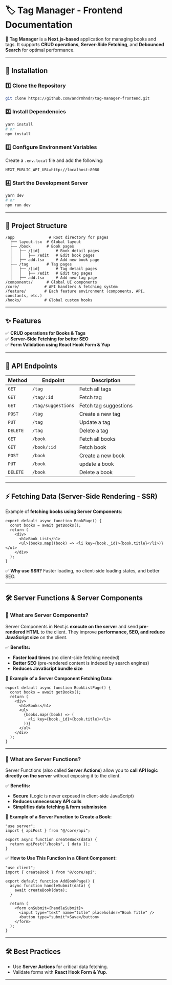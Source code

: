 # 🏷️ Tag Manager - Frontend Documentation

🚀 **Tag Manager** is a **Next.js-based** application for managing books and tags. It supports **CRUD operations**, **Server-Side Fetching**, and **Debounced Search** for optimal performance.

---

## **🔧 Installation**  

### **1️⃣ Clone the Repository**  
```bash
git clone https://github.com/andrmhndr/tag-manager-frontend.git
```

### **2️⃣ Install Dependencies**  
```bash
yarn install
# or
npm install
```

### **3️⃣ Configure Environment Variables**  
Create a `.env.local` file and add the following:  
```env
NEXT_PUBLIC_API_URL=http://localhost:8080
```

### **4️⃣ Start the Development Server**  
```bash
yarn dev
# or
npm run dev
```

---

## **📂 Project Structure**  
```
/app               # Root directory for pages  
  ├── layout.tsx  # Global layout  
  ├── /book       # Book pages  
  │   ├── /[id]       # Book detail pages  
  │   │   ├── /edit   # Edit book pages  
  │   ├── add.tsx     # Add new book page  
  ├── /tag        # Tag pages  
  │   ├── /[id]       # Tag detail pages  
  │   │   ├── /edit   # Edit tag pages  
  │   ├── add.tsx     # Add new tag page  
/components/      # Global UI components  
/core/           # API handlers & fetching system  
/feature/        # Each feature environment (components, API, constants, etc.)  
/hooks/          # Global custom hooks  

```

---

## **✨ Features**  
✅ **CRUD operations for Books & Tags**  
✅ **Server-Side Fetching for better SEO**  
✅ **Form Validation using React Hook Form & Yup**  

---

## **📡 API Endpoints**  
| Method  | Endpoint            | Description                   |  
|---------|---------------------|-------------------------------|  
| `GET`   | `/tag`             | Fetch all tags                 |  
| `GET`   | `/tag/:id`         | Fetch tag                      |  
| `GET`   | `/tag/suggestions` | Fetch tag suggestions          |  
| `POST`  | `/tag`             | Create a new tag               |  
| `PUT`   | `/tag`             | Update a tag                   |  
| `DELETE`| `/tag`             | Delete a tag                   |  
| `GET`   | `/book`            | Fetch all books                |  
| `GET`   | `/book/:id`        | Fetch book                     |  
| `POST`  | `/book`            | Create a new book              |  
| `PUT`   | `/book`            | update a book                  |  
| `DELETE`| `/book`            | Delete a book                  |  

---

## **⚡ Fetching Data (Server-Side Rendering - SSR)**  
Example of **fetching books using Server Components**:  
```tsx
export default async function BookPage() {
  const books = await getBooks();
  return (
    <div>
      <h1>Book List</h1>
      <ul>{books.map((book) => <li key={book._id}>{book.title}</li>)}</ul>
    </div>
  );
}
```
✅ **Why use SSR?** Faster loading, no client-side loading states, and better SEO.  

---

## **🛠 Server Functions & Server Components**

### **🔹 What are Server Components?**
Server Components in Next.js **execute on the server** and send **pre-rendered HTML** to the client. They improve **performance, SEO, and reduce JavaScript size** on the client.

✅ **Benefits:**
- **Faster load times** (no client-side fetching needed)
- **Better SEO** (pre-rendered content is indexed by search engines)
- **Reduces JavaScript bundle size**

📌 **Example of a Server Component Fetching Data:**
```tsx
export default async function BookListPage() {
  const books = await getBooks();
  return (
    <div>
      <h1>Books</h1>
      <ul>
        {books.map((book) => (
          <li key={book._id}>{book.title}</li>
        ))}
      </ul>
    </div>
  );
}
```

---

### **🔹 What are Server Functions?**
Server Functions (also called **Server Actions**) allow you to **call API logic directly on the server** without exposing it to the client.

✅ **Benefits:**
- **Secure** (Logic is never exposed in client-side JavaScript)
- **Reduces unnecessary API calls**
- **Simplifies data fetching & form submission**

📌 **Example of a Server Function to Create a Book:**
```tsx
"use server";
import { apiPost } from "@/core/api";

export async function createBook(data) {
  return apiPost("/books", { data });
}
```

✅ **How to Use This Function in a Client Component:**
```tsx
"use client";
import { createBook } from "@/core/api";

export default function AddBookPage() {
  async function handleSubmit(data) {
    await createBook(data);
  }

  return (
    <form onSubmit={handleSubmit}>
      <input type="text" name="title" placeholder="Book Title" />
      <button type="submit">Save</button>
    </form>
  );
}
```

---

## **🛠 Best Practices**  
- Use **Server Actions** for critical data fetching.  
- Validate forms with **React Hook Form & Yup**.  

---
